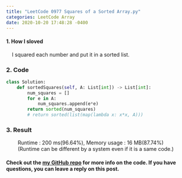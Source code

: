 ```yaml
---
title: "LeetCode 0977 Squares of a Sorted Array.py"
categories: LeetCode Array
date: 2020-10-20 17:48:28 -0400
---
```

#### 1. How I sloved
&nbsp;&nbsp;&nbsp;&nbsp;I squared each number and put it in a sorted list.

### 2. Code
```python
class Solution:
    def sortedSquares(self, A: List[int]) -> List[int]:
        num_squares = []
        for e in A:
            num_squares.append(e*e)
        return sorted(num_squares)
        # return sorted(list(map(lambda x: x*x, A)))
```

### 3. Result
&nbsp;&nbsp;&nbsp;&nbsp;&nbsp;&nbsp;&nbsp;&nbsp;Runtime : 200 ms(96.64%), Memory usage : 16 MB(87.74%)  
&nbsp;&nbsp;&nbsp;&nbsp;&nbsp;&nbsp;&nbsp;&nbsp;(Runtime can be different by a system even if it is a same code.)

#### Check out the [my GitHub repo][hyuk-gh] for more info on the code. If you have questions, you can leave a reply on this post.
[hyuk-gh]:   https://github.com/dlgur1994/StudyAlgorithms
